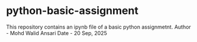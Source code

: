 # python-basic-assignment
This repository contains an ipynb file of a basic python assignmetnt.
Author - Mohd Walid Ansari
Date - 20 Sep, 2025
